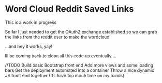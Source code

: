 # Word Cloud Reddit Saved Links

This is a work in progress

So far I just needed to get the OAuth2 exchange established so we can grab the links from the reddit user to make the wordcloud

...and hey it works, yay! 

Ill be coming back to clean all this code up eventually....

//TODO
Build basic Bootstrap front end
Add more views and some loading bars
Get the deployment automated into a container
Throw a nice dynamic JS front end together (If I have too much time on my hands)

